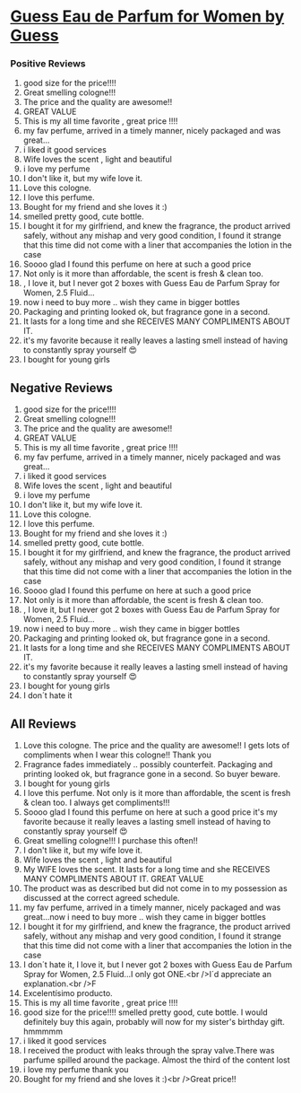 # [Guess Eau de Parfum for Women by Guess](https://products.checkmycream.com/products/Guess-Eau-de-Parfum-for-Women-by-Guess.html)

### Positive Reviews

<ol>
      <li>good size for the price!!!!</li>
      <li>Great smelling cologne!!!  </li>
      <li>The price and the quality are awesome!!</li>
      <li>GREAT VALUE</li>
      <li>This is my all time favorite , great price !!!!</li>
      <li>my fav perfume, arrived in a timely manner, nicely packaged and was great...</li>
      <li>i liked it   good services</li>
      <li>Wife loves the scent , light and beautiful</li>
      <li>i love my perfume</li>
      <li>I don&#x27;t like it, but my wife love it.</li>
      <li>Love this cologne.</li>
      <li>I love this perfume.</li>
      <li>Bought for my friend and she loves it :)</li>
      <li>smelled pretty good, cute bottle.</li>
      <li>I bought it for my girlfriend, and knew the fragrance, the product arrived safely, without any mishap and very good condition, I found it strange that this time did not come with a liner that accompanies the lotion in the case</li>
      <li>Soooo glad I found this perfume on here at such a good price</li>
      <li>Not only is it more than affordable, the scent is fresh &amp; clean too.</li>
      <li>, I love it, but I never got 2 boxes with Guess Eau de Parfum Spray for Women, 2.5 Fluid...</li>
      <li>now i need to buy more .. wish they came in bigger bottles</li>
      <li>Packaging and printing looked ok, but fragrance gone in a second.</li>
      <li>It lasts for a long time and she RECEIVES MANY COMPLIMENTS ABOUT IT.</li>
      <li>it&#x27;s my favorite because it really leaves a lasting smell instead of having to constantly spray yourself 😍</li>
      <li>I bought for young girls</li>
</ol>


<h2>Negative Reviews</h2>
<ol>
<li> good size for the price!!!!</li>
<li> Great smelling cologne!!!  </li>
<li> The price and the quality are awesome!!</li>
<li> GREAT VALUE</li>
<li> This is my all time favorite , great price !!!!</li>
<li> my fav perfume, arrived in a timely manner, nicely packaged and was great...</li>
<li> i liked it   good services</li>
<li> Wife loves the scent , light and beautiful</li>
<li> i love my perfume</li>
<li> I don&#x27;t like it, but my wife love it.</li>
<li> Love this cologne.</li>
<li> I love this perfume.</li>
<li> Bought for my friend and she loves it :)</li>
<li> smelled pretty good, cute bottle.</li>
<li> I bought it for my girlfriend, and knew the fragrance, the product arrived safely, without any mishap and very good condition, I found it strange that this time did not come with a liner that accompanies the lotion in the case</li>
<li> Soooo glad I found this perfume on here at such a good price</li>
<li> Not only is it more than affordable, the scent is fresh &amp; clean too.</li>
<li> , I love it, but I never got 2 boxes with Guess Eau de Parfum Spray for Women, 2.5 Fluid...</li>
<li> now i need to buy more .. wish they came in bigger bottles</li>
<li> Packaging and printing looked ok, but fragrance gone in a second.</li>
<li> It lasts for a long time and she RECEIVES MANY COMPLIMENTS ABOUT IT.</li>
<li> it&#x27;s my favorite because it really leaves a lasting smell instead of having to constantly spray yourself 😍</li>
<li> I bought for young girls</li>
<li> I don´t hate it</li>
</ol>

<h2>All Reviews</h2>

<ol>
    <li> Love this cologne. The price and the quality are awesome!! I gets lots of compliments when I wear this cologne!! Thank you</li>
    <li> Fragrance fades immediately .. possibly counterfeit.  Packaging and printing looked ok, but fragrance gone in a second. So buyer beware.</li>
    <li> I bought for young girls</li>
    <li> I love this perfume. Not only is it more than affordable, the scent is fresh &amp; clean too. I always get compliments!!!</li>
    <li> Soooo glad I found this perfume on here at such a good price it&#x27;s my favorite because it really leaves a lasting smell instead of having to constantly spray yourself 😍</li>
    <li> Great smelling cologne!!!  I purchase this often!!</li>
    <li> I don&#x27;t like it, but my wife love it.</li>
    <li> Wife loves the scent , light and beautiful</li>
    <li> My WIFE loves the scent. It lasts for a long time and she RECEIVES MANY COMPLIMENTS ABOUT IT. GREAT VALUE</li>
    <li> The product was as described but did not come in to my possession as discussed at the correct agreed schedule.</li>
    <li> my fav perfume, arrived in a timely manner, nicely packaged and was great...now i need to buy more .. wish they came in bigger bottles</li>
    <li> I bought it for my girlfriend, and knew the fragrance, the product arrived safely, without any mishap and very good condition, I found it strange that this time did not come with a liner that accompanies the lotion in the case</li>
    <li> I don´t hate it, I love it, but I never got 2 boxes with Guess Eau de Parfum Spray for Women, 2.5 Fluid...I only got ONE.&lt;br /&gt;I´d appreciate an explanation.&lt;br /&gt;F</li>
    <li> Excelentísimo producto.</li>
    <li> This is my all time favorite , great price !!!!</li>
    <li> good size for the price!!!! smelled pretty good, cute bottle. I would definitely buy this again, probably will now for my sister&#x27;s birthday gift. hmmmmm</li>
    <li> i liked it   good services</li>
    <li> I received the product with leaks through the spray valve.There was parfume spilled around the package. Almost the third of the content lost</li>
    <li> i love my perfume thank you</li>
    <li> Bought for my friend and she loves it :)&lt;br /&gt;Great price!!</li>
</ol>





